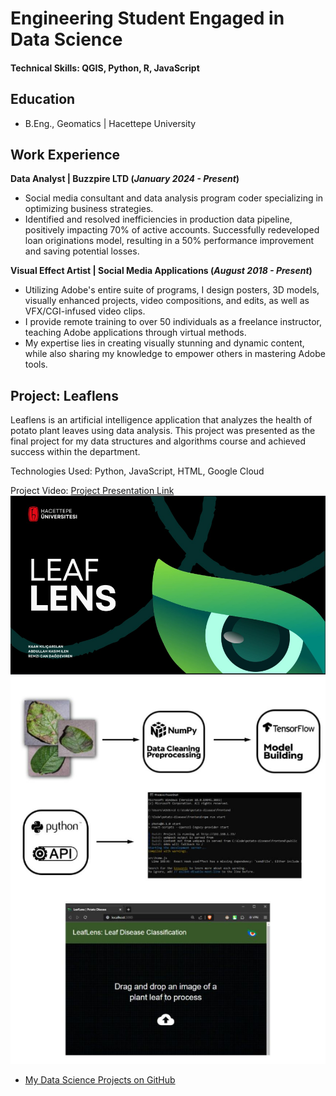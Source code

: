 # Engineering Student Engaged in Data Science

#### Technical Skills:  QGIS, Python, R, JavaScript 

## Education
- B.Eng., Geomatics | Hacettepe University								       		


## Work Experience
**Data Analyst | Buzzpire LTD (_January 2024 - Present_)**
- Social media consultant and data analysis program coder specializing in optimizing business strategies.
- Identified and resolved inefficiencies in production data pipeline, positively impacting 70% of active accounts. Successfully redeveloped loan originations model, resulting in a 50% performance improvement and saving potential losses. 

**Visual Effect Artist | Social Media Applications (_August 2018 - Present_)**
- Utilizing Adobe's entire suite of programs, I design posters, 3D models, visually enhanced projects, video compositions, and edits, as well as VFX/CGI-infused video clips.
- I provide remote training to over 50 individuals as a freelance instructor, teaching Adobe applications through virtual methods.
- My expertise lies in creating visually stunning and dynamic content, while also sharing my knowledge to empower others in mastering Adobe tools.
  
## Project: Leaflens
Leaflens is an artificial intelligence application that analyzes the health of potato plant leaves using data analysis. This project was presented as the final project for my data structures and algorithms course and achieved success within the department.

Technologies Used: Python, JavaScript, HTML, Google Cloud

Project Video: [Project Presentation Link](https://drive.google.com/file/d/1lTZXEryJGCmsJUC-98ttyJio3MIQOpxT/view?usp=sharing)
![Presentation](/assets/leaflens.png)
![Working Principle](/assets/leaflens2.png)

- [My Data Science Projects on GitHub](github.com/kaanklcrsln)
